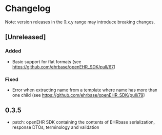 # Changelog
Note: version releases in the 0.x.y range may introduce breaking changes.

## [Unreleased]
### Added
- Basic support for flat formats (see https://github.com/ehrbase/openEHR_SDK/pull/67) 
### Fixed
- Error when extracting name from a template where name has more than one child (see https://github.com/ehrbase/openEHR_SDK/pull/79)

## 0.3.5

- patch: openEHR SDK containing the contents of EHRbase serialization, response DTOs, terminology and validation

